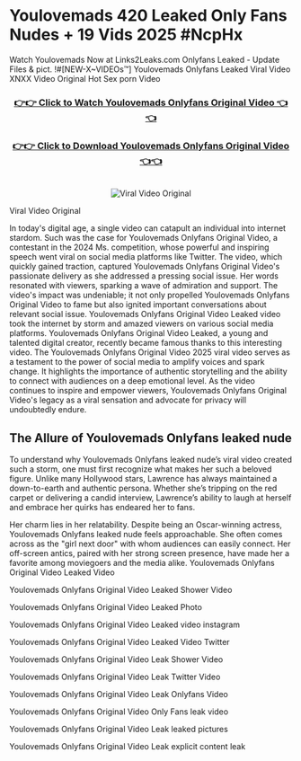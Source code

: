 # Youlovemads 420 Leaked Only Fans Nudes + 19 Vids 2025 #NcpHx

Watch Youlovemads Now at Links2Leaks.com Onlyfans Leaked - Update Files & pict. !#[NEW-X~VIDEOs™] Youlovemads Onlyfans Leaked Viral Video XNXX Video Original Hot Sex porn Video
<br>
<div align="center">
<h3><a href="https://links2leaks.com/youlovemads" rel="nofollow">👉👉 Click to Watch Youlovemads Onlyfans Original Video 👈👈</a></h3>
<h3><a href="https://links2leaks.com/youlovemads" rel="nofollow">👉👉 Click to Download Youlovemads Onlyfans Original Video 👈👈</a></h3>
<br>
<a href="https://links2leaks.com/youlovemads" rel="nofollow"><img src="https://i.ibb.co/Gkj2r4b/banner.png" alt="Viral Video Original" style="max-width: 100%; display: inline-block;" data-target="animated-image.originalImage"></a>
</div>

Viral Video Original

In today's digital age, a single video can catapult an individual into internet stardom. Such was the case for Youlovemads Onlyfans Original Video, a contestant in the 2024 Ms. competition, whose powerful and inspiring speech went viral on social media platforms like Twitter.
The video, which quickly gained traction, captured Youlovemads Onlyfans Original Video's passionate delivery as she addressed a pressing social issue. Her words resonated with viewers, sparking a wave of admiration and support. The video's impact was undeniable; it not only propelled Youlovemads Onlyfans Original Video to fame but also ignited important conversations about relevant social issue.
Youlovemads Onlyfans Original Video Leaked video took the internet by storm and amazed viewers on various social media platforms. Youlovemads Onlyfans Original Video Leaked, a young and talented digital creator, recently became famous thanks to this interesting video.
The Youlovemads Onlyfans Original Video 2025 viral video serves as a testament to the power of social media to amplify voices and spark change. It highlights the importance of authentic storytelling and the ability to connect with audiences on a deep emotional level. As the video continues to inspire and empower viewers, Youlovemads Onlyfans Original Video's legacy as a viral sensation and advocate for privacy will undoubtedly endure.

<h2>The Allure of Youlovemads Onlyfans leaked nude</h2>


To understand why Youlovemads Onlyfans leaked nude’s viral video created such a storm, one must first recognize what makes her such a beloved figure. Unlike many Hollywood stars, Lawrence has always maintained a down-to-earth and authentic persona. Whether she’s tripping on the red carpet or delivering a candid interview, Lawrence’s ability to laugh at herself and embrace her quirks has endeared her to fans.

Her charm lies in her relatability. Despite being an Oscar-winning actress, Youlovemads Onlyfans leaked nude feels approachable. She often comes across as the "girl next door" with whom audiences can easily connect. Her off-screen antics, paired with her strong screen presence, have made her a favorite among moviegoers and the media alike.
Youlovemads Onlyfans Original Video Leaked Video

Youlovemads Onlyfans Original Video Leaked Shower Video

Youlovemads Onlyfans Original Video Leaked Photo

Youlovemads Onlyfans Original Video Leaked video instagram

Youlovemads Onlyfans Original Video Leaked Video Twitter

Youlovemads Onlyfans Original Video Leak Shower Video

Youlovemads Onlyfans Original Video Leak Twitter Video

Youlovemads Onlyfans Original Video Leak Onlyfans Video

Youlovemads Onlyfans Original Video Only Fans leak video

Youlovemads Onlyfans Original Video Leak leaked pictures

Youlovemads Onlyfans Original Video Leak explicit content leak